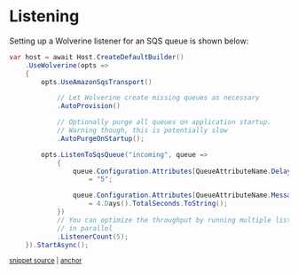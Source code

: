 # Listening

Setting up a Wolverine listener for an SQS queue is shown below:

<!-- snippet: sample_listen_to_sqs_queue -->
<a id='snippet-sample_listen_to_sqs_queue'></a>
```cs
var host = await Host.CreateDefaultBuilder()
    .UseWolverine(opts =>
    {
        opts.UseAmazonSqsTransport()

            // Let Wolverine create missing queues as necessary
            .AutoProvision()

            // Optionally purge all queues on application startup.
            // Warning though, this is potentially slow
            .AutoPurgeOnStartup();

        opts.ListenToSqsQueue("incoming", queue =>
            {
                queue.Configuration.Attributes[QueueAttributeName.DelaySeconds]
                    = "5";

                queue.Configuration.Attributes[QueueAttributeName.MessageRetentionPeriod]
                    = 4.Days().TotalSeconds.ToString();
            })
            // You can optimize the throughput by running multiple listeners
            // in parallel
            .ListenerCount(5);
    }).StartAsync();
```
<sup><a href='https://github.com/JasperFx/wolverine/blob/main/src/Transports/AWS/Wolverine.AmazonSqs.Tests/Samples/Bootstrapping.cs#L116-L143' title='Snippet source file'>snippet source</a> | <a href='#snippet-sample_listen_to_sqs_queue' title='Start of snippet'>anchor</a></sup>
<!-- endSnippet -->

